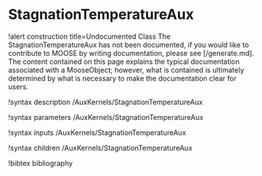 <!-- MOOSE Documentation Stub: Remove this when content is added. -->

# StagnationTemperatureAux

!alert construction title=Undocumented Class
The StagnationTemperatureAux has not been documented, if you would like to contribute to MOOSE by
writing documentation, please see [/generate.md]. The content contained on this page explains
the typical documentation associated with a MooseObject; however, what is contained is ultimately
determined by what is necessary to make the documentation clear for users.

!syntax description /AuxKernels/StagnationTemperatureAux

!syntax parameters /AuxKernels/StagnationTemperatureAux

!syntax inputs /AuxKernels/StagnationTemperatureAux

!syntax children /AuxKernels/StagnationTemperatureAux

!bibtex bibliography
